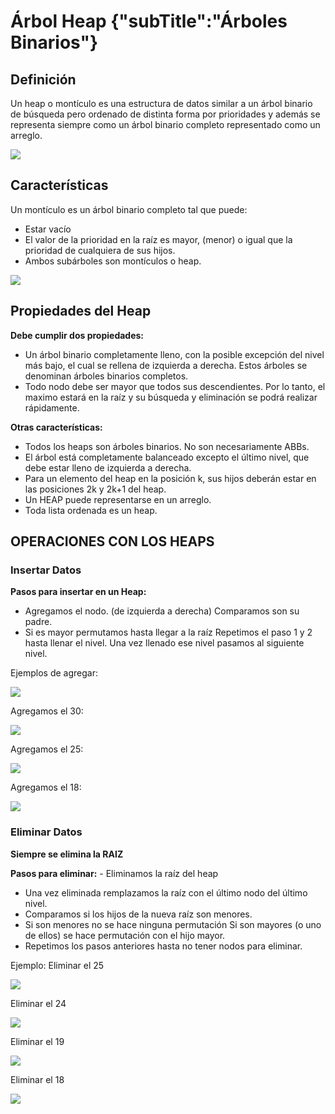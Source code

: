 # Árbol Heap {"subTitle":"Árboles Binarios"}

## Definición

Un heap o montículo es una estructura de datos similar a un árbol binario de búsqueda pero ordenado de distinta forma por prioridades y además se representa siempre como un árbol binario completo representado como un arreglo.  

![](/assets/images/heap-tree/heap_1.jpg)

## Características

Un montículo es un árbol binario completo tal que puede:  
- Estar vacío  
- El valor de la prioridad en la raíz es mayor, (menor) o igual que la prioridad de cualquiera de sus hijos.  
- Ambos subárboles son montículos o heap.

![](/assets/images/heap-tree/heap_2.jpg)

## Propiedades del Heap

**Debe cumplir dos propiedades:**  
- Un árbol binario completamente lleno, con la posible excepción del nivel más bajo, el cual se rellena de izquierda a derecha. Estos árboles se denominan árboles binarios completos.  
- Todo nodo debe ser mayor que todos sus descendientes. Por lo tanto, el maximo estará en la raíz y su búsqueda y eliminación se podrá realizar rápidamente.  
  
**Otras características:**  
- Todos los heaps son árboles binarios. No son necesariamente ABBs.  
- El árbol está completamente balanceado excepto el último nivel, que debe estar lleno de izquierda a derecha.  
- Para un elemento del heap en la posición k, sus hijos deberán estar en las posiciones 2k y 2k+1 del heap.  
- Un HEAP puede representarse en un arreglo.  
- Toda lista ordenada es un heap.  

## OPERACIONES CON LOS HEAPS


### Insertar Datos

**Pasos para insertar en un Heap:**  
- Agregamos el nodo. (de izquierda a derecha) Comparamos son su padre.  
- Si es mayor permutamos hasta llegar a la raíz Repetimos el paso 1 y 2 hasta llenar el nivel. Una vez llenado ese nivel pasamos al siguiente nivel.  
  
Ejemplos de agregar:  

![](/assets/images/heap-tree/heap_3.jpg)

  
Agregamos el 30:  
  

![](/assets/images/heap-tree/heap_4.jpg)

Agregamos el 25:  
  

![](/assets/images/heap-tree/heap_5.jpg)

  
Agregamos el 18:  
  

![](/assets/images/heap-tree/heap_6.jpg)

  
### Eliminar Datos

**Siempre se elimina la RAIZ**  
  
**Pasos para eliminar:** - Eliminamos la raíz del heap  
- Una vez eliminada remplazamos la raíz con el último nodo del último nivel.  
- Comparamos si los hijos de la nueva raíz son menores.  
- Si son menores no se hace ninguna permutación Si son mayores (o uno de ellos) se hace permutación con el hijo mayor.  
- Repetimos los pasos anteriores hasta no tener nodos para eliminar.  
  
Ejemplo: Eliminar el 25  

![](/assets/images/heap-tree/heap_8.jpg)

  
Eliminar el 24  

![](/assets/images/heap-tree/heap_9.jpg)

  
Eliminar el 19  

![](/assets/images/heap-tree/heap_10.jpg)

  
Eliminar el 18  

![](/assets/images/heap-tree/heap_11.jpg)